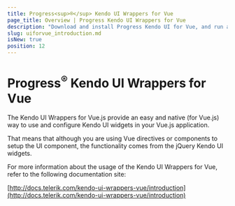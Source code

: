 ```yaml
---
title: Progress<sup>®</sup> Kendo UI Wrappers for Vue
page_title: Overview | Progress Kendo UI Wrappers for Vue
description: "Download and install Progress Kendo UI for Vue, and run a sample application."
slug: uiforvue_introduction.md
isNew: true
position: 12
---
```


# Progress<sup>®</sup> Kendo UI Wrappers for Vue

The Kendo UI Wrappers for Vue.js provide an easy and native (for Vue.js) way to use and configure Kendo UI widgets in your Vue.js application.

That means that although you are using Vue directives or components to setup the UI component, the functionality comes from the jQuery Kendo UI widgets.

For more information about the usage of the Kendo UI Wrappers for Vue, refer to the following documentation site:

[http://docs.telerik.com/kendo-ui-wrappers-vue/introduction](http://docs.telerik.com/kendo-ui-wrappers-vue/introduction)